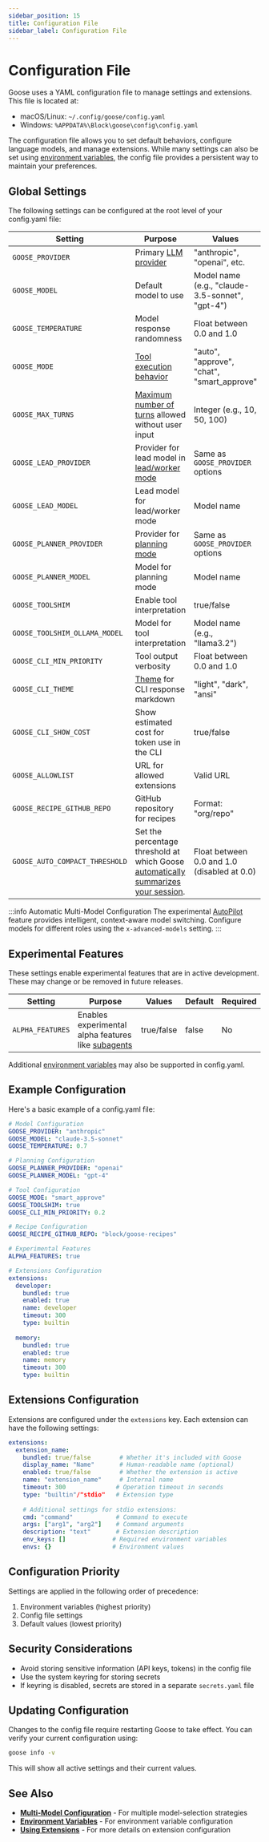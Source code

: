 ```yaml
---
sidebar_position: 15
title: Configuration File
sidebar_label: Configuration File
---
```


# Configuration File

Goose uses a YAML configuration file to manage settings and extensions. This file is located at:

* macOS/Linux: `~/.config/goose/config.yaml`
* Windows: `%APPDATA%\Block\goose\config\config.yaml`

The configuration file allows you to set default behaviors, configure language models, and manage extensions. While many settings can also be set using [environment variables](/docs/guides/environment-variables), the config file provides a persistent way to maintain your preferences.

## Global Settings

The following settings can be configured at the root level of your config.yaml file:

| Setting | Purpose | Values | Default | Required |
|---------|---------|---------|---------|-----------|
| `GOOSE_PROVIDER` | Primary [LLM provider](/docs/getting-started/providers) | "anthropic", "openai", etc. | None | Yes |
| `GOOSE_MODEL` | Default model to use | Model name (e.g., "claude-3.5-sonnet", "gpt-4") | None | Yes |
| `GOOSE_TEMPERATURE` | Model response randomness | Float between 0.0 and 1.0 | Model-specific | No |
| `GOOSE_MODE` | [Tool execution behavior](/docs/guides/goose-permissions) | "auto", "approve", "chat", "smart_approve" | "smart_approve" | No |
| `GOOSE_MAX_TURNS` | [Maximum number of turns](/docs/guides/sessions/smart-context-management#maximum-turns) allowed without user input | Integer (e.g., 10, 50, 100) | 1000 | No |
| `GOOSE_LEAD_PROVIDER` | Provider for lead model in [lead/worker mode](/docs/guides/environment-variables#leadworker-model-configuration) | Same as `GOOSE_PROVIDER` options | Falls back to `GOOSE_PROVIDER` | No |
| `GOOSE_LEAD_MODEL` | Lead model for lead/worker mode | Model name | None | No |
| `GOOSE_PLANNER_PROVIDER` | Provider for [planning mode](/docs/guides/multi-model/creating-plans) | Same as `GOOSE_PROVIDER` options | Falls back to `GOOSE_PROVIDER` | No |
| `GOOSE_PLANNER_MODEL` | Model for planning mode | Model name | Falls back to `GOOSE_MODEL` | No |
| `GOOSE_TOOLSHIM` | Enable tool interpretation | true/false | false | No |
| `GOOSE_TOOLSHIM_OLLAMA_MODEL` | Model for tool interpretation | Model name (e.g., "llama3.2") | System default | No |
| `GOOSE_CLI_MIN_PRIORITY` | Tool output verbosity | Float between 0.0 and 1.0 | 0.0 | No |
| `GOOSE_CLI_THEME` | [Theme](/docs/guides/goose-cli-commands#themes) for CLI response  markdown | "light", "dark", "ansi" | "dark" | No |
| `GOOSE_CLI_SHOW_COST` | Show estimated cost for token use in the CLI | true/false | false | No |
| `GOOSE_ALLOWLIST` | URL for allowed extensions | Valid URL | None | No |
| `GOOSE_RECIPE_GITHUB_REPO` | GitHub repository for recipes | Format: "org/repo" | None | No |
| `GOOSE_AUTO_COMPACT_THRESHOLD` | Set the percentage threshold at which Goose [automatically summarizes your session](/docs/guides/sessions/smart-context-management#automatic-compaction). | Float between 0.0 and 1.0 (disabled at 0.0)| 0.8 | No |

:::info Automatic Multi-Model Configuration
The experimental [AutoPilot](/docs/guides/multi-model/autopilot) feature provides intelligent, context-aware model switching. Configure models for different roles using the `x-advanced-models` setting.
:::

## Experimental Features

These settings enable experimental features that are in active development. These may change or be removed in future releases.

| Setting | Purpose | Values | Default | Required |
|---------|---------|---------|---------|-----------|
| `ALPHA_FEATURES` | Enables experimental alpha features like [subagents](/docs/experimental/subagents) | true/false | false | No |

Additional [environment variables](/docs/guides/environment-variables) may also be supported in config.yaml.

## Example Configuration

Here's a basic example of a config.yaml file:

```yaml
# Model Configuration
GOOSE_PROVIDER: "anthropic"
GOOSE_MODEL: "claude-3.5-sonnet"
GOOSE_TEMPERATURE: 0.7

# Planning Configuration
GOOSE_PLANNER_PROVIDER: "openai"
GOOSE_PLANNER_MODEL: "gpt-4"

# Tool Configuration
GOOSE_MODE: "smart_approve"
GOOSE_TOOLSHIM: true
GOOSE_CLI_MIN_PRIORITY: 0.2

# Recipe Configuration
GOOSE_RECIPE_GITHUB_REPO: "block/goose-recipes"

# Experimental Features
ALPHA_FEATURES: true

# Extensions Configuration
extensions:
  developer:
    bundled: true
    enabled: true
    name: developer
    timeout: 300
    type: builtin
  
  memory:
    bundled: true
    enabled: true
    name: memory
    timeout: 300
    type: builtin
```

## Extensions Configuration

Extensions are configured under the `extensions` key. Each extension can have the following settings:

```yaml
extensions:
  extension_name:
    bundled: true/false        # Whether it's included with Goose
    display_name: "Name"       # Human-readable name (optional)
    enabled: true/false        # Whether the extension is active
    name: "extension_name"     # Internal name
    timeout: 300              # Operation timeout in seconds
    type: "builtin"/"stdio"   # Extension type
    
    # Additional settings for stdio extensions:
    cmd: "command"            # Command to execute
    args: ["arg1", "arg2"]    # Command arguments
    description: "text"       # Extension description
    env_keys: []             # Required environment variables
    envs: {}                 # Environment values
```

## Configuration Priority

Settings are applied in the following order of precedence:

1. Environment variables (highest priority)
2. Config file settings
3. Default values (lowest priority)

## Security Considerations

- Avoid storing sensitive information (API keys, tokens) in the config file
- Use the system keyring for storing secrets
- If keyring is disabled, secrets are stored in a separate `secrets.yaml` file

## Updating Configuration

Changes to the config file require restarting Goose to take effect. You can verify your current configuration using:

```bash
goose info -v
```

This will show all active settings and their current values.

## See Also

- **[Multi-Model Configuration](/docs/guides/multi-model/)** - For multiple model-selection strategies
- **[Environment Variables](./environment-variables.md)** - For environment variable configuration
- **[Using Extensions](/docs/getting-started/using-extensions.md)** - For more details on extension configuration